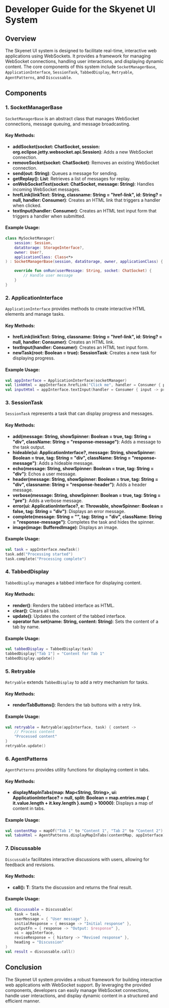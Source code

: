 # Developer Guide for the Skyenet UI System

## Overview

The Skyenet UI system is designed to facilitate real-time, interactive web applications using WebSockets. It provides a
framework for managing WebSocket connections, handling user interactions, and displaying dynamic content. The core
components of this system
include `SocketManagerBase`, `ApplicationInterface`, `SessionTask`, `TabbedDisplay`, `Retryable`, `AgentPatterns`,
and `Discussable`.

## Components

### 1. SocketManagerBase

`SocketManagerBase` is an abstract class that manages WebSocket connections, message queuing, and message broadcasting.

#### Key Methods:

- **addSocket(socket: ChatSocket, session: org.eclipse.jetty.websocket.api.Session)**: Adds a new WebSocket connection.
- **removeSocket(socket: ChatSocket)**: Removes an existing WebSocket connection.
- **send(out: String)**: Queues a message for sending.
- **getReplay(): List<String>**: Retrieves a list of messages for replay.
- **onWebSocketText(socket: ChatSocket, message: String)**: Handles incoming WebSocket messages.
- **hrefLink(linkText: String, classname: String = "href-link", id: String? = null, handler: Consumer<Unit>)**: Creates
  an HTML link that triggers a handler when clicked.
- **textInput(handler: Consumer<String>)**: Creates an HTML text input form that triggers a handler when submitted.

#### Example Usage:

```kotlin
class MySocketManager(
    session: Session,
    dataStorage: StorageInterface?,
    owner: User?,
    applicationClass: Class<*>
) : SocketManagerBase(session, dataStorage, owner, applicationClass) {

    override fun onRun(userMessage: String, socket: ChatSocket) {
        // Handle user message
    }
}
```

### 2. ApplicationInterface

`ApplicationInterface` provides methods to create interactive HTML elements and manage tasks.

#### Key Methods:

- **hrefLink(linkText: String, classname: String = "href-link", id: String? = null, handler: Consumer<Unit>)**: Creates
  an HTML link.
- **textInput(handler: Consumer<String>)**: Creates an HTML text input form.
- **newTask(root: Boolean = true): SessionTask**: Creates a new task for displaying progress.

#### Example Usage:

```kotlin
val appInterface = ApplicationInterface(socketManager)
val linkHtml = appInterface.hrefLink("Click me", handler = Consumer { println("Link clicked") })
val inputHtml = appInterface.textInput(handler = Consumer { input -> println("Input received: $input") })
```

### 3. SessionTask

`SessionTask` represents a task that can display progress and messages.

#### Key Methods:

- **add(message: String, showSpinner: Boolean = true, tag: String = "div", className: String = "response-message")**:
  Adds a message to the task output.
- **hideable(ui: ApplicationInterface?, message: String, showSpinner: Boolean = true, tag: String = "div", className:
  String = "response-message")**: Adds a hideable message.
- **echo(message: String, showSpinner: Boolean = true, tag: String = "div")**: Echos a user message.
- **header(message: String, showSpinner: Boolean = true, tag: String = "div", classname: String = "response-header")**:
  Adds a header message.
- **verbose(message: String, showSpinner: Boolean = true, tag: String = "pre")**: Adds a verbose message.
- **error(ui: ApplicationInterface?, e: Throwable, showSpinner: Boolean = false, tag: String = "div")**: Displays an
  error message.
- **complete(message: String = "", tag: String = "div", className: String = "response-message")**: Completes the task
  and hides the spinner.
- **image(image: BufferedImage)**: Displays an image.

#### Example Usage:

```kotlin
val task = appInterface.newTask()
task.add("Processing started")
task.complete("Processing complete")
```

### 4. TabbedDisplay

`TabbedDisplay` manages a tabbed interface for displaying content.

#### Key Methods:

- **render()**: Renders the tabbed interface as HTML.
- **clear()**: Clears all tabs.
- **update()**: Updates the content of the tabbed interface.
- **operator fun set(name: String, content: String)**: Sets the content of a tab by name.

#### Example Usage:

```kotlin
val tabbedDisplay = TabbedDisplay(task)
tabbedDisplay["Tab 1"] = "Content for Tab 1"
tabbedDisplay.update()
```

### 5. Retryable

`Retryable` extends `TabbedDisplay` to add a retry mechanism for tasks.

#### Key Methods:

- **renderTabButtons()**: Renders the tab buttons with a retry link.

#### Example Usage:

```kotlin
val retryable = Retryable(appInterface, task) { content ->
    // Process content
    "Processed content"
}
retryable.update()
```

### 6. AgentPatterns

`AgentPatterns` provides utility functions for displaying content in tabs.

#### Key Methods:

- **displayMapInTabs(map: Map<String, String>, ui: ApplicationInterface? = null, split: Boolean = map.entries.map {
  it.value.length + it.key.length }.sum() > 10000)**: Displays a map of content in tabs.

#### Example Usage:

```kotlin
val contentMap = mapOf("Tab 1" to "Content 1", "Tab 2" to "Content 2")
val tabsHtml = AgentPatterns.displayMapInTabs(contentMap, appInterface)
```

### 7. Discussable

`Discussable` facilitates interactive discussions with users, allowing for feedback and revisions.

#### Key Methods:

- **call(): T**: Starts the discussion and returns the final result.

#### Example Usage:

```kotlin
val discussable = Discussable(
    task = task,
    userMessage = { "User message" },
    initialResponse = { message -> "Initial response" },
    outputFn = { response -> "Output: $response" },
    ui = appInterface,
    reviseResponse = { history -> "Revised response" },
    heading = "Discussion"
)
val result = discussable.call()
```

## Conclusion

The Skyenet UI system provides a robust framework for building interactive web applications with WebSocket support. By
leveraging the provided components, developers can easily manage WebSocket connections, handle user interactions, and
display dynamic content in a structured and efficient manner.